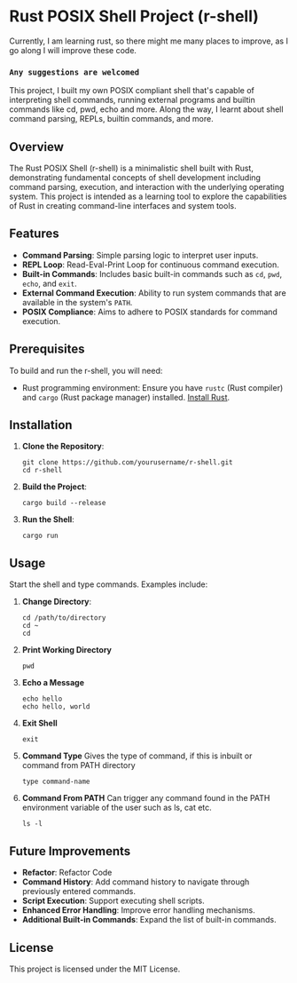 # Rust POSIX Shell Project (r-shell)
Currently, I am learning rust, so there might me many places to improve, as I go along I will improve these code.

### `Any suggestions are welcomed`

This project, I built my own POSIX compliant shell that's capable of
interpreting shell commands, running external programs and builtin commands like
cd, pwd, echo and more. Along the way, I learnt about shell command parsing,
REPLs, builtin commands, and more.

## Overview
The Rust POSIX Shell (r-shell) is a minimalistic shell built with Rust, demonstrating fundamental concepts of shell development including command parsing, execution, and interaction with the underlying operating system. This project is intended as a learning tool to explore the capabilities of Rust in creating command-line interfaces and system tools.

## Features
- **Command Parsing**: Simple parsing logic to interpret user inputs.
- **REPL Loop**: Read-Eval-Print Loop for continuous command execution.
- **Built-in Commands**: Includes basic built-in commands such as `cd`, `pwd`, `echo`, and `exit`.
- **External Command Execution**: Ability to run system commands that are available in the system's `PATH`.
- **POSIX Compliance**: Aims to adhere to POSIX standards for command execution.

## Prerequisites
To build and run the r-shell, you will need:
- Rust programming environment: Ensure you have `rustc` (Rust compiler) and `cargo` (Rust package manager) installed. [Install Rust](https://www.rust-lang.org/tools/install).

## Installation
1. **Clone the Repository**:
   ```
   git clone https://github.com/yourusername/r-shell.git
   cd r-shell
   ```

2. **Build the Project**:
   ```
   cargo build --release
   ```

3. **Run the Shell**:
   ```
   cargo run
   ```

## Usage
Start the shell and type commands. Examples include:
1. **Change Directory**:
   ```
   cd /path/to/directory
   cd ~
   cd
   ```
2. **Print Working Directory**
   ```
   pwd
   ```
3. **Echo a Message**
   ```
   echo hello
   echo hello, world
   ```
4. **Exit Shell**
   ```
   exit
   ```
5. **Command Type**
Gives the type of command, if this is inbuilt or command from PATH directory
   ```
   type command-name
   ```
6. **Command From PATH**
Can trigger any command found in the PATH environment variable of the user such as ls, cat etc.
   ```
   ls -l
   ```

## Future Improvements
- **Refactor**: Refactor Code
- **Command History**: Add command history to navigate through previously entered commands.
- **Script Execution**: Support executing shell scripts.
- **Enhanced Error Handling**: Improve error handling mechanisms.
- **Additional Built-in Commands**: Expand the list of built-in commands.

## License
This project is licensed under the MIT License.